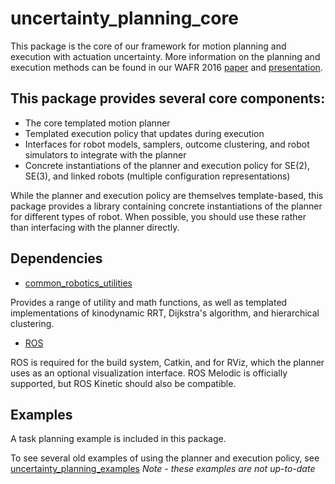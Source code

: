# uncertainty_planning_core

This package is the core of our framework for motion planning and execution with actuation uncertainty. More information on the planning and execution methods can be found in our WAFR 2016 [paper](http://arm.eecs.umich.edu/download.php?p=54) and [presentation](https://www.youtube.com/watch?v=42rwqAUTlbo&list=PL24TB_XE22Jvx6Ozhmdwl5kRClbWjUS0m).

## This package provides several core components:

- The core templated motion planner
- Templated execution policy that updates during execution
- Interfaces for robot models, samplers, outcome clustering, and robot simulators to integrate with the planner
- Concrete instantiations of the planner and execution policy for SE(2), SE(3), and linked robots (multiple configuration representations)

While the planner and execution policy are themselves template-based, this package provides a library containing concrete instantiations of the planner for different types of robot. When possible, you should use these rather than interfacing with the planner directly.

## Dependencies

- [common_robotics_utilities](https://github.com/calderpg/common_robotics_utilities)

Provides a range of utility and math functions, as well as templated implementations of kinodynamic RRT, Dijkstra's algorithm, and hierarchical clustering.

- [ROS](http://ros.org)

ROS is required for the build system, Catkin, and for RViz, which the planner uses as an optional visualization interface. ROS Melodic is officially supported, but ROS Kinetic should also be compatible.

## Examples

A task planning example is included in this package.

To see several old examples of using the planner and execution policy, see [uncertainty_planning_examples](https://github.com/UM-ARM-LAB/uncertainty_planning_examples) *Note - these examples are not up-to-date*
